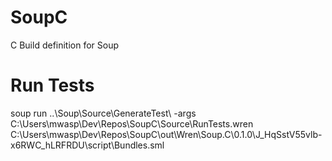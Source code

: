 # SoupC
C Build definition for Soup

# Run Tests
soup run ..\Soup\Source\GenerateTest\ -args C:\Users\mwasp\Dev\Repos\SoupC\Source\RunTests.wren C:\Users\mwasp\Dev\Repos\SoupC\out\Wren\Soup.C\0.1.0\J_HqSstV55vlb-x6RWC_hLRFRDU\script\Bundles.sml